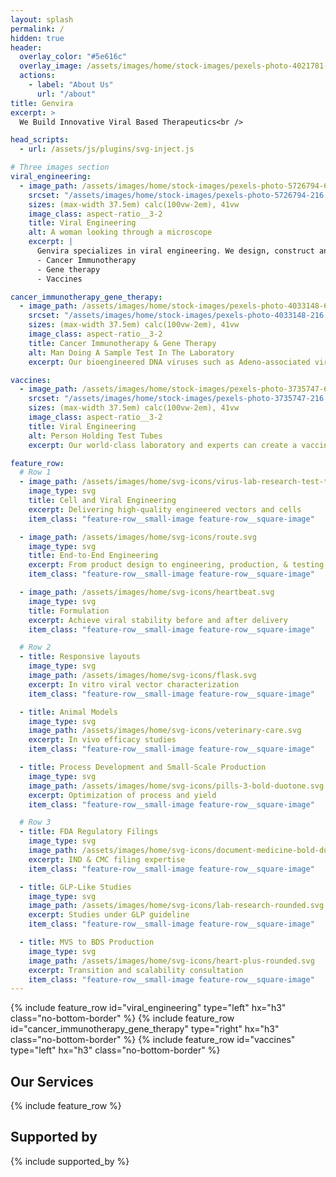 ```yaml
---
layout: splash
permalink: /
hidden: true
header:
  overlay_color: "#5e616c"
  overlay_image: /assets/images/home/stock-images/pexels-photo-4021781-1920.webp
  actions:
    - label: "About Us"
      url: "/about"
title: Genvira
excerpt: >
  We Build Innovative Viral Based Therapeutics<br />

head_scripts:
  - url: /assets/js/plugins/svg-inject.js

# Three images section
viral_engineering:
  - image_path: /assets/images/home/stock-images/pexels-photo-5726794-600.webp
    srcset: "/assets/images/home/stock-images/pexels-photo-5726794-216.webp 216w, /assets/images/home/stock-images/pexels-photo-5726794-360.webp 360w, /assets/images/home/stock-images/pexels-photo-5726794-600.webp 600w, /assets/images/home/stock-images/pexels-photo-5726794-1000.webp 1000w"
    sizes: (max-width 37.5em) calc(100vw-2em), 41vw
    image_class: aspect-ratio__3-2
    title: Viral Engineering
    alt: A woman looking through a microscope 
    excerpt: |
      Genvira specializes in viral engineering. We design, construct and characterize customized RNA/DNA viruses which are non-pathogenic, long term stability and have low immunogenicity and high transduction efficiency. These viruses are utilized in:
      - Cancer Immunotherapy
      - Gene therapy
      - Vaccines

cancer_immunotherapy_gene_therapy:
  - image_path: /assets/images/home/stock-images/pexels-photo-4033148-600.webp
    srcset: "/assets/images/home/stock-images/pexels-photo-4033148-216.webp 216w, /assets/images/home/stock-images/pexels-photo-4033148-360.webp 360w, /assets/images/home/stock-images/pexels-photo-4033148-600.webp 600w, /assets/images/home/stock-images/pexels-photo-4033148-1000.webp 1000w"
    sizes: (max-width 37.5em) calc(100vw-2em), 41vw
    image_class: aspect-ratio__3-2
    title: Cancer Immunotherapy & Gene Therapy
    alt: Man Doing A Sample Test In The Laboratory 
    excerpt: Our bioengineered DNA viruses such as Adeno-associated viruses (AAVs) and Myxoma viruses are used to help deliver genes of interest into target mammalian cells and tissues which then generates new instructions for the cells to control the progression of diseases such as cancers, retinal disorders, etc. We also conduct a wide range of functional bioassays to screen and test the potency and immunogenicity of our bioengineered viruses.

vaccines:
  - image_path: /assets/images/home/stock-images/pexels-photo-3735747-600.webp
    srcset: "/assets/images/home/stock-images/pexels-photo-3735747-216.webp 216w, /assets/images/home/stock-images/pexels-photo-3735747-360.webp 360w, /assets/images/home/stock-images/pexels-photo-3735747-600.webp 600w, /assets/images/home/stock-images/pexels-photo-3735747-1000.webp 1000w"
    sizes: (max-width 37.5em) calc(100vw-2em), 41vw
    image_class: aspect-ratio__3-2
    title: Viral Engineering
    alt: Person Holding Test Tubes
    excerpt: Our world-class laboratory and experts can create a vaccine for all your research and clinical needs. For example, because our SARS CoV-2 pseudoviruses don’t replicate, they are safe and can easily be applicable in vitro and in vivo studies by researchers who don’t have BSL3 and BSL laboratories.

feature_row:
  # Row 1
  - image_path: /assets/images/home/svg-icons/virus-lab-research-test-tube.svg
    image_type: svg
    title: Cell and Viral Engineering
    excerpt: Delivering high-quality engineered vectors and cells
    item_class: "feature-row__small-image feature-row__square-image"

  - image_path: /assets/images/home/svg-icons/route.svg
    image_type: svg
    title: End-to-End Engineering
    excerpt: From product design to engineering, production, & testing
    item_class: "feature-row__small-image feature-row__square-image"

  - image_path: /assets/images/home/svg-icons/heartbeat.svg
    image_type: svg
    title: Formulation
    excerpt: Achieve viral stability before and after delivery
    item_class: "feature-row__small-image feature-row__square-image"

  # Row 2
  - title: Responsive layouts
    image_type: svg
    image_path: /assets/images/home/svg-icons/flask.svg
    excerpt: In vitro viral vector characterization
    item_class: "feature-row__small-image feature-row__square-image"

  - title: Animal Models
    image_type: svg
    image_path: /assets/images/home/svg-icons/veterinary-care.svg
    excerpt: In vivo efficacy studies
    item_class: "feature-row__small-image feature-row__square-image"

  - title: Process Development and Small-Scale Production
    image_type: svg
    image_path: /assets/images/home/svg-icons/pills-3-bold-duotone.svg
    excerpt: Optimization of process and yield
    item_class: "feature-row__small-image feature-row__square-image"

  # Row 3
  - title: FDA Regulatory Filings
    image_type: svg
    image_path: /assets/images/home/svg-icons/document-medicine-bold-duotone.svg
    excerpt: IND & CMC filing expertise
    item_class: "feature-row__small-image feature-row__square-image"

  - title: GLP-Like Studies
    image_type: svg
    image_path: /assets/images/home/svg-icons/lab-research-rounded.svg
    excerpt: Studies under GLP guideline
    item_class: "feature-row__small-image feature-row__square-image"

  - title: MVS to BDS Production
    image_type: svg
    image_path: /assets/images/home/svg-icons/heart-plus-rounded.svg
    excerpt: Transition and scalability consultation
    item_class: "feature-row__small-image feature-row__square-image"
---
```


<!-- Three images section -->
{% include feature_row
  id="viral_engineering"
  type="left"
  hx="h3"
  class="no-bottom-border"
%}
{% include feature_row
  id="cancer_immunotherapy_gene_therapy"
  type="right"
  hx="h3"
  class="no-bottom-border"
%}
{% include feature_row
  id="vaccines"
  type="left"
  hx="h3"
  class="no-bottom-border"
%}
<!-- End Three images section -->

## Our Services
{% include feature_row %}

## Supported by
{% include supported_by %}
